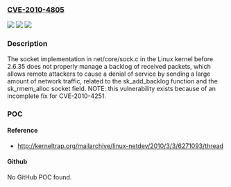 ### [CVE-2010-4805](https://cve.mitre.org/cgi-bin/cvename.cgi?name=CVE-2010-4805)
![](https://img.shields.io/static/v1?label=Product&message=n%2Fa&color=blue)
![](https://img.shields.io/static/v1?label=Version&message=n%2Fa&color=blue)
![](https://img.shields.io/static/v1?label=Vulnerability&message=n%2Fa&color=brighgreen)

### Description

The socket implementation in net/core/sock.c in the Linux kernel before 2.6.35 does not properly manage a backlog of received packets, which allows remote attackers to cause a denial of service by sending a large amount of network traffic, related to the sk_add_backlog function and the sk_rmem_alloc socket field.  NOTE: this vulnerability exists because of an incomplete fix for CVE-2010-4251.

### POC

#### Reference
- http://kerneltrap.org/mailarchive/linux-netdev/2010/3/3/6271093/thread

#### Github
No GitHub POC found.


